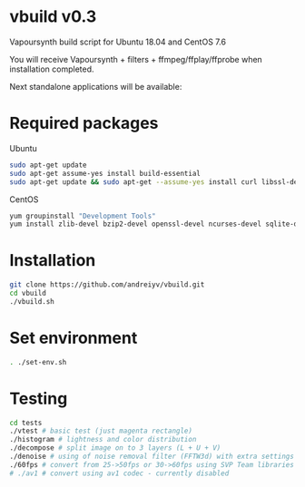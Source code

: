 # vbuild v0.3
Vapoursynth build script for Ubuntu 18.04 and CentOS 7.6

You will receive Vapoursynth + filters + ffmpeg/ffplay/ffprobe when installation completed.

Next standalone applications will be available:


# Required packages
Ubuntu
```bash
sudo apt-get update
sudo apt-get assume-yes install build-essential
sudo apt-get update && sudo apt-get --assume-yes install curl libssl-dev zlib1g-dev autoconf libtool autogen shtool pkg-config nasm yasm cmake libsdl2-2.0 libsdl2-dev libffi-dev
```
CentOS
```bash
yum groupinstall "Development Tools"
yum install zlib-devel bzip2-devel openssl-devel ncurses-devel sqlite-devel readline-devel tk-devel gdbm-devel db4-devel libpcap-devel xz-devel libffi-devel nasm SDL2 SDL-dev libxext-dev
```

# Installation
```bash
git clone https://github.com/andreiyv/vbuild.git
cd vbuild
./vbuild.sh
```
# Set environment 
```bash
. ./set-env.sh
```
# Testing
```bash
cd tests
./vtest # basic test (just magenta rectangle)
./histogram # lightness and color distribution
./decompose # split image on to 3 layers (L + U + V)
./denoise # using of noise removal filter (FFTW3d) with extra settings (soft effect)
./60fps # convert from 25->50fps or 30->60fps using SVP Team libraries
# ./av1 # convert using av1 codec - currently disabled
```
